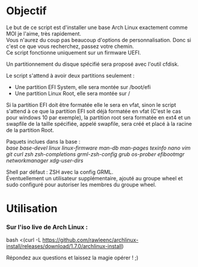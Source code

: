 # Objectif

Le but de ce script est d'installer une base Arch Linux exactement comme MOI je l'aime, très rapidement.  
Vous n'aurez du coup pas beaucoup d'options de personnalisation. Donc si c'est ce que vous recherchez, passez votre chemin.  
Ce script fonctionne uniquement sur un firmware UEFI.

Un partitionnement du disque spécifié sera proposé avec l'outil cfdisk.

Le script s'attend à avoir deux partitions seulement :
- Une partition EFI System, elle sera montée sur /boot/efi
- Une partition Linux Root, elle sera montée sur /

Si la partition EFI doit être formatée elle le sera en vfat, sinon le script s'attend à ce que la partition EFI soit déjà formatée en vfat (C'est le cas pour windows 10 par exemple), la partition root sera formatée en ext4 et un swapfile de la taille spécifiée, appelé swapfile, sera créé et placé à la racine de la partition Root.

Paquets inclues dans la base :  
*base base-devel linux linux-firmware man-db man-pages texinfo nano vim git curl zsh zsh-completions grml-zsh-config grub os-prober efibootmgr networkmanager xdg-user-dirs*

Shell par défaut : ZSH avec la config GRML.  
Éventuellement un utilisateur supplémentaire, ajouté au groupe wheel et sudo configuré pour autoriser les membres du groupe wheel.

# Utilisation

### Sur l'iso live de Arch Linux :
bash <(curl -L https://github.com/rawleenc/archlinux-install/releases/download/1.7.0/archlinux-install)

Répondez aux questions et laissez la magie opérer ! ;)
